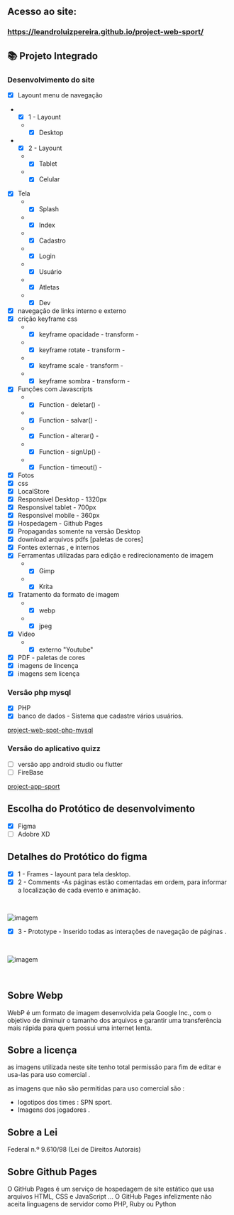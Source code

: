 
 ## Acesso ao site:
 ### https://leandroluizpereira.github.io/project-web-sport/


 ## :books: Projeto Integrado
 ### Desenvolvimento do site  
 
- [x] Layount menu de navegaçâo 
* - [X] 1 - Layount
   * - [X] Desktop
* - [X] 2 - Layount
   * - [X] Tablet
   * - [X] Celular
- [x] Tela
   * - [X] Splash
   * - [X] Index
   * - [X] Cadastro
   * - [X] Login
   * - [X] Usuário
   * - [X] Atletas
   * - [X] Dev
- [x] navegaçâo de links interno e externo
- [x] criçâo keyframe css
  * - [X] keyframe opacidade - transform - 
  * - [X] keyframe rotate - transform -
  * - [x] keyframe scale - transform - 
  * - [x] keyframe sombra - transform - 
- [X] Funçôes com Javascripts
  * - [X] Function - deletar() -
  * - [X] Function - salvar() -
  * - [X] Function - alterar() -
  * - [X] Function - signUp() -
  * - [X] Function - timeout() -
- [X] Fotos
- [x] css
- [X] LocalStore
- [x] Responsivel Desktop - 1320px
- [x] Responsivel tablet - 700px
- [x] Responsivel mobile - 360px
- [x] Hospedagem - Github Pages 
- [X] Propagandas somente na versão Desktop
- [x] download arquivos pdfs [paletas de cores]
- [x] Fontes externas , e internos 
- [X] Ferramentas utilizadas para ediçâo e redirecionamento de imagem
  * - [X] Gimp
  * - [X] Krita
- [x] Tratamento da formato de imagem
  * - [x] webp
  * - [x] jpeg
- [x] Video
  * - [x] externo "Youtube"
- [X] PDF - paletas de cores
- [X] imagens de lincença
- [X] imagens sem licença

### Versão php mysql

- [x] PHP
- [x] banco de dados - Sistema que cadastre vários usuários.

[project-web-spot-php-mysql](https://github.com/leandroluizpereira/project-web-spot-php-mysql)

### Versão do aplicativo quizz

- [ ] versão app android studio ou flutter
- [ ] FireBase

 [project-app-sport](https://github.com/leandroluizpereira/project-app-sport)
 
## Escolha do Protótico de desenvolvimento
- [x] Figma
- [ ] Adobre XD

## Detalhes do  Protótico do figma
- [x] 1 - Frames - layount para tela desktop.
- [x] 2 - Comments -As páginas estão comentadas em ordem, para informar a localização de cada evento e animação.

<br>

![imagem](https://github.com/leandroluizpereira/project-web-sport/blob/main/figma2.png)

- [x] 3 - Prototype - Inserido todas as interações de navegação de páginas .

<br>

![imagem](https://github.com/leandroluizpereira/project-web-sport/blob/main/figma1.png)

<br>



## Sobre Webp

 WebP é um formato de imagem desenvolvida pela Google Inc., com o objetivo de diminuir o tamanho dos arquivos e garantir uma transferência mais rápida para quem possui uma internet lenta.
 
## Sobre a licença

 as imagens utilizada neste site tenho total permissâo para fim de editar e usa-las para uso comercial .
 
  as imagens que não são permitidas para uso comercial são :
   * logotipos dos times : SPN sport.
   * Imagens dos jogadores .
 
 ## Sobre a Lei 
 
 Federal n.º 9.610/98 (Lei de Direitos Autorais)
 
 ## Sobre Github Pages
O GitHub Pages é um serviço de hospedagem de site estático que usa arquivos HTML, CSS e JavaScript ... O GitHub Pages infelizmente não aceita linguagens de servidor como PHP, Ruby ou Python

